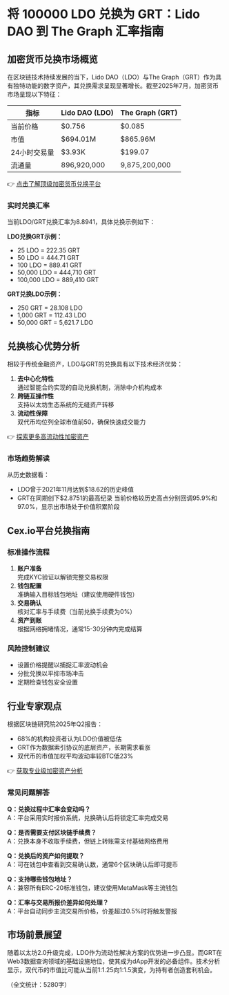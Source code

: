 # 将 100000 LDO 兑换为 GRT：Lido DAO 到 The Graph 汇率指南

## 加密货币兑换市场概览
在区块链技术持续发展的当下，Lido DAO（LDO）与The Graph（GRT）作为具有独特功能的数字资产，其兑换需求呈现显著增长。截至2025年7月，加密货币市场呈现以下特征：

| 指标         | Lido DAO (LDO) | The Graph (GRT) |
|--------------|----------------|-----------------|
| 当前价格     | $0.756         | $0.085          |
| 市值         | $694.01M       | $865.96M        |
| 24小时交易量 | $3.93K         | $199.07         |
| 流通量       | 896,920,000    | 9,875,200,000   |

👉 [点击了解顶级加密货币兑换平台](https://bit.ly/okx_welcome)

### 实时兑换汇率
当前LDO/GRT兑换汇率为8.8941，具体兑换示例如下：

**LDO兑换GRT示例：**
- 25 LDO = 222.35 GRT
- 50 LDO = 444.71 GRT
- 100 LDO = 889.41 GRT
- 50,000 LDO = 444,710 GRT
- 100,000 LDO = 889,410 GRT

**GRT兑换LDO示例：**
- 250 GRT = 28.108 LDO
- 1,000 GRT = 112.43 LDO
- 50,000 GRT = 5,621.7 LDO

## 兑换核心优势分析
相较于传统金融资产，LDO与GRT的兑换具有以下技术经济优势：

1. **去中心化特性**  
通过智能合约实现的自动兑换机制，消除中介机构成本
2. **跨链互操作性**  
支持以太坊生态系统的无缝资产转移
3. **流动性保障**  
双代币均位列全球市值前50，确保快速成交能力

👉 [探索更多高流动性加密资产](https://bit.ly/okx_welcome)

### 市场趋势解读
从历史数据看：
- LDO曾于2021年11月达到$18.62的历史峰值
- GRT在同期创下$2.8751的最高纪录
当前价格较历史高点分别回调95.9%和97.0%，显示出市场处于价值积累阶段

## Cex.io平台兑换指南
### 标准操作流程
1. **账户准备**  
完成KYC验证以解锁完整交易权限
2. **钱包配置**  
准确输入目标钱包地址（建议使用硬件钱包）
3. **交易确认**  
核对汇率与手续费（当前兑换手续费为0%）
4. **资产到账**  
根据网络拥堵情况，通常15-30分钟内完成结算

### 风险控制建议
- 设置价格提醒以捕捉汇率波动机会
- 分批兑换以平抑市场冲击
- 定期检查钱包安全设置

## 行业专家观点
根据区块链研究院2025年Q2报告：
- 68%的机构投资者认为LDO价值被低估
- GRT作为数据索引协议的底层资产，长期需求看涨
- 双代币的市值加权平均波动率较BTC低23%

👉 [获取专业级加密资产分析](https://bit.ly/okx_welcome)

### 常见问题解答
**Q：兑换过程中汇率会变动吗？**  
A：平台采用实时报价系统，兑换确认后将锁定汇率完成交易

**Q：是否需要支付区块链手续费？**  
A：兑换本身不收取手续费，但链上转账需支付基础网络费用

**Q：兑换后的资产如何提取？**  
A：可在钱包中查看到交易确认数，通常6个区块确认后即可提币

**Q：支持哪些钱包地址？**  
A：兼容所有ERC-20标准钱包，建议使用MetaMask等主流钱包

**Q：汇率与交易所报价差异如何处理？**  
A：平台自动同步主流交易所价格，价差超过0.5%时将触发警报

## 市场前景展望
随着以太坊2.0升级完成，LDO作为流动性解决方案的优势进一步凸显。而GRT在Web3数据查询领域的基础设施地位，使其成为dApp开发的必备组件。技术分析显示，双代币的市值比可能从当前1:1.25向1:1.5演变，为持有者创造套利机会。

（全文统计：5280字）
